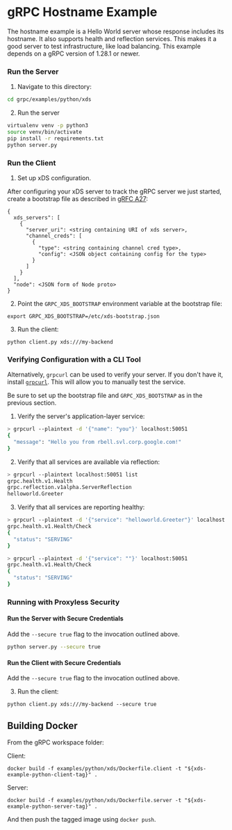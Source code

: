 gRPC Hostname Example
=====================

The hostname example is a Hello World server whose response includes its
hostname. It also supports health and reflection services. This makes it a good
server to test infrastructure, like load balancing. This example depends on a
gRPC version of 1.28.1 or newer.

### Run the Server

1. Navigate to this directory:

```sh
cd grpc/examples/python/xds
```

2. Run the server

```sh
virtualenv venv -p python3
source venv/bin/activate
pip install -r requirements.txt
python server.py
```

### Run the Client

1. Set up xDS configuration.

After configuring your xDS server to track the gRPC server we just started,
create a bootstrap file as described in [gRFC A27](https://github.com/grpc/proposal/blob/master/A27-xds-global-load-balancing.md):

```
{
  xds_servers": [
    {
      "server_uri": <string containing URI of xds server>,
      "channel_creds": [
        {
          "type": <string containing channel cred type>,
          "config": <JSON object containing config for the type>
        }
      ]
    }
  ],
  "node": <JSON form of Node proto>
}
```

2. Point the `GRPC_XDS_BOOTSTRAP` environment variable at the bootstrap file:

```
export GRPC_XDS_BOOTSTRAP=/etc/xds-bootstrap.json
```

3. Run the client:

```
python client.py xds:///my-backend
```

### Verifying Configuration with a CLI Tool

Alternatively, `grpcurl` can be used to verify your server. If you don't have it,
install [`grpcurl`](https://github.com/fullstorydev/grpcurl/releases). This will allow
you to manually test the service.

Be sure to set up the bootstrap file and `GRPC_XDS_BOOTSTRAP` as in the previous
section.

1. Verify the server's application-layer service:

```sh
> grpcurl --plaintext -d '{"name": "you"}' localhost:50051
{
  "message": "Hello you from rbell.svl.corp.google.com!"
}
```

2. Verify that all services are available via reflection:

```sh
> grpcurl --plaintext localhost:50051 list
grpc.health.v1.Health
grpc.reflection.v1alpha.ServerReflection
helloworld.Greeter
```

3. Verify that all services are reporting healthy:

```sh
> grpcurl --plaintext -d '{"service": "helloworld.Greeter"}' localhost:50051
grpc.health.v1.Health/Check
{
  "status": "SERVING"
}

> grpcurl --plaintext -d '{"service": ""}' localhost:50051
grpc.health.v1.Health/Check
{
  "status": "SERVING"
}
```

### Running with Proxyless Security

#### Run the Server with Secure Credentials

Add the `--secure true` flag to the invocation outlined above.

```sh
python server.py --secure true
```

#### Run the Client with Secure Credentials

Add the `--secure true` flag to the invocation outlined above.

3. Run the client:

```
python client.py xds:///my-backend --secure true
```

## Building Docker

From the gRPC workspace folder:

Client:
```
docker build -f examples/python/xds/Dockerfile.client -t "${xds-example-python-client-tag}" .
```

Server:
```
docker build -f examples/python/xds/Dockerfile.server -t "${xds-example-python-server-tag}" .
```

And then push the tagged image using `docker push`.

